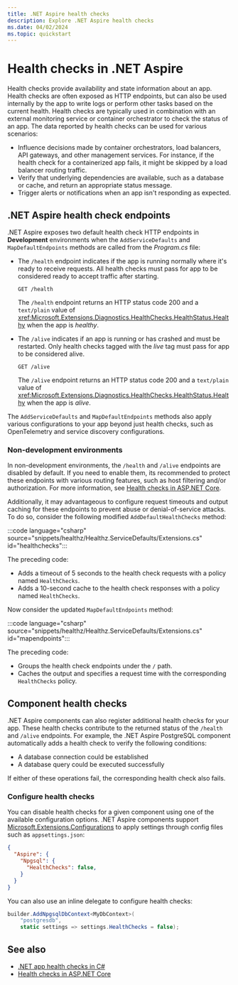 ```yaml
---
title: .NET Aspire health checks
description: Explore .NET Aspire health checks
ms.date: 04/02/2024
ms.topic: quickstart
---
```


# Health checks in .NET Aspire

Health checks provide availability and state information about an app. Health checks are often exposed as HTTP endpoints, but can also be used internally by the app to write logs or perform other tasks based on the current health. Health checks are typically used in combination with an external monitoring service or container orchestrator to check the status of an app. The data reported by health checks can be used for various scenarios:

- Influence decisions made by container orchestrators, load balancers, API gateways, and other management services. For instance, if the health check for a containerized app fails, it might be skipped by a load balancer routing traffic.
- Verify that underlying dependencies are available, such as a database or cache, and return an appropriate status message.
- Trigger alerts or notifications when an app isn't responding as expected.

## .NET Aspire health check endpoints

.NET Aspire exposes two default health check HTTP endpoints in **Development** environments when the `AddServiceDefaults` and `MapDefaultEndpoints` methods are called from the _Program.cs_ file:

- The `/health` endpoint indicates if the app is running normally where it's ready to receive requests. All health checks must pass for app to be considered ready to accept traffic after starting.

    ```http
    GET /health
    ```

    The `/health` endpoint returns an HTTP status code 200 and a `text/plain` value of <xref:Microsoft.Extensions.Diagnostics.HealthChecks.HealthStatus.Healthy> when the app is _healthy_.

- The `/alive` indicates if an app is running or has crashed and must be restarted. Only health checks tagged with the _live_ tag must pass for app to be considered alive.

    ```http
    GET /alive
    ```

    The `/alive` endpoint returns an HTTP status code 200 and a `text/plain` value of <xref:Microsoft.Extensions.Diagnostics.HealthChecks.HealthStatus.Healthy> when the app is _alive_.

The `AddServiceDefaults` and `MapDefaultEndpoints` methods also apply various configurations to your app beyond just health checks, such as OpenTelemetry and service discovery configurations.

### Non-development environments

In non-development environments, the `/health` and `/alive` endpoints are disabled by default. If you need to enable them, its recommended to protect these endpoints with various routing features, such as host filtering and/or authorization. For more information, see [Health checks in ASP.NET Core](/aspnet/core/host-and-deploy/health-checks#use-health-checks-routing).

Additionally, it may advantageous to configure request timeouts and output caching for these endpoints to prevent abuse or denial-of-service attacks. To do so, consider the following modified `AddDefaultHealthChecks` method:

:::code language="csharp" source="snippets/healthz/Healthz.ServiceDefaults/Extensions.cs" id="healthchecks":::

The preceding code:

- Adds a timeout of 5 seconds to the health check requests with a policy named `HealthChecks`.
- Adds a 10-second cache to the health check responses with a policy named `HealthChecks`.

Now consider the updated `MapDefaultEndpoints` method:

:::code language="csharp" source="snippets/healthz/Healthz.ServiceDefaults/Extensions.cs" id="mapendpoints":::

The preceding code:

- Groups the health check endpoints under the `/` path.
- Caches the output and specifies a request time with the corresponding `HealthChecks` policy.

## Component health checks

.NET Aspire components can also register additional health checks for your app. These health checks contribute to the returned status of the `/health` and `/alive` endpoints. For example, the .NET Aspire PostgreSQL component automatically adds a health check to verify the following conditions:

- A database connection could be established
- A database query could be executed successfully

If either of these operations fail, the corresponding health check also fails.

### Configure health checks

You can disable health checks for a given component using one of the available configuration options. .NET Aspire components support [Microsoft.Extensions.Configurations](/dotnet/api/microsoft.extensions.configuration) to apply settings through config files such as `appsettings.json`:

```json
{
  "Aspire": {
    "Npgsql": {
      "HealthChecks": false,
    }
  }
}
```

You can also use an inline delegate to configure health checks:

```csharp
builder.AddNpgsqlDbContext<MyDbContext>(
    "postgresdb",
    static settings => settings.HealthChecks = false);
```

## See also

- [.NET app health checks in C#](/dotnet/core/diagnostics/diagnostic-health-checks)
- [Health checks in ASP.NET Core](/aspnet/core/host-and-deploy/health-checks)
